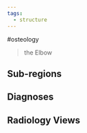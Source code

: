 ```yaml
---
tags:
  - structure
---
```

#osteology 
> the Elbow

## Sub-regions


## Diagnoses


## Radiology Views
